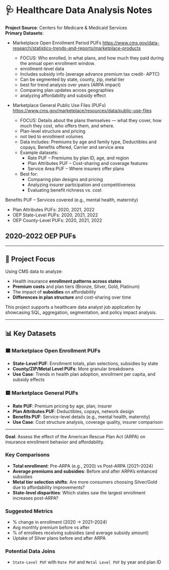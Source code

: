 # 🩺 Healthcare Data Analysis Notes

**Project Source**: Centers for Medicare & Medicaid Services  
**Primary Datasets**:  

- Marketplace Open Enrollment Period PUFs <https://www.cms.gov/data-research/statistics-trends-and-reports/marketplace-products>
  - FOCUS: Who enrolled, in what plans, and how much they paid during the annual open enrollment window.
  - enrollment-level data
  - Includes subsidy info (average advance premium tax credit- APTC)
  - Can be segmented by state, county, zip, metal tier
  - best for trend analysis over years (ARPA impact)
  - Comparing plan updates across geographies
  - analyzing affordability and subsidy effect

- Marketplace General Public Use Files (PUFs)
 <https://www.cms.gov/marketplace/resources/data/public-use-files>

  - FOCUS: Details about the plans themselves — what they cover, how much they cost, who offers them, and where.
  - Plan-level structure and pricing
  - not tied to enrollment volumes
  - Data includes: Premiums by age and family type, Deductibles and copays, Benefits offered, Carrier and service area
  - Example datasets:
    - Rate PUF – Premiums by plan ID, age, and region
    - Plan Attributes PUF – Cost-sharing and coverage features
    - Service Area PUF – Where insurers offer plans
  - Best for:
    - Comparing plan designs and pricing
    - Analyzing insurer participation and competitiveness
    - Evaluating benefit richness vs. cost

Benefits PUF – Services covered (e.g., mental health, maternity)

- Plan Attributes PUFs: 2020, 2021, 2022
- OEP State-Level PUFs: 2020, 2021, 2022
- OEP County-Level PUFs: 2020, 2021, 2022

## 2020–2022 OEP PUFs

---

## 🎯 Project Focus

Using CMS data to analyze:

- Health insurance **enrollment patterns across states**
- **Premium costs** and plan tiers (Bronze, Silver, Gold, Platinum)
- The impact of **subsidies** on affordability
- **Differences in plan structure** and cost-sharing over time

This project supports a healthcare data analyst job application by showcasing SQL, aggregation, segmentation, and policy impact analysis.

---

## 📊 Key Datasets

### 🟦 Marketplace Open Enrollment PUFs

- **State-Level PUF**: Enrollment totals, plan selections, subsidies by state
- **County/ZIP/Metal Level PUFs**: More granular breakdowns
- **Use Case**: Trends in health plan adoption, enrollment per capita, and subsidy effects

### 🟨 Marketplace General PUFs

- **Rate PUF**: Premium pricing by age, plan, insurer
- **Plan Attributes PUF**: Deductibles, copays, network design
- **Benefits PUF**: Service-level details (e.g., mental health, maternity)
- **Use Case**: Cost structure analysis, coverage quality, insurer comparison

---

**Goal**: Assess the effect of the American Rescue Plan Act (ARPA) on insurance enrollment behavior and affordability.

### Key Comparisons

- **Total enrollment**: Pre-ARPA (e.g., 2020) vs Post-ARPA (2021–2024)
- **Average premiums and subsidies**: Before and after ARPA’s enhanced subsidies
- **Metal tier selection shifts**: Are more consumers choosing Silver/Gold due to affordability improvements?
- **State-level disparities**: Which states saw the largest enrollment increases post-ARPA?

### Suggested Metrics

- % change in enrollment (2020 → 2021–2024)
- Avg monthly premium before vs after
- % of enrollees receiving subsidies (and average subsidy amount)
- Uptake of Silver plans before and after ARPA

### Potential Data Joins

- `State-Level PUF` with `Rate PUF` and `Metal Level PUF` by year and plan ID
